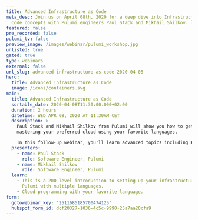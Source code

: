 ```yaml
---
title: Advanced Infrastructure as Code
meta_desc: Join us on April 08th, 2020 for a deep dive into Infrastructure as
  Code concepts with Pulumi engineers Paul Stack and Mikhail Shilkov. lol
featured: false
pre_recorded: false
pulumi_tv: false
preview_image: /images/webinar/pulumi_workshop.jpg
unlisted: true
gated: true
type: webinars
external: false
url_slug: advanced-infrastructure-as-code-2020-04-08
hero:
  title: Advanced Infrastructure as Code
  image: /icons/containers.svg
main:
  title: Advanced Infrastructure as Code
  sortable_date: 2020-04-08T11:30:00.000+02:00
  duration: 2 hours
  datetime: WED APR 08, 2020 AT 11:30AM CET
  description: >
    Paul Stack and Mikhail Shilkov from Pulumi will show you how to get started
    mastering your preferred cloud using your favorite languages.

    In this follow-up webinar, you'll learn advanced topics including Kubernetes, infrastructure testing, dynamic providers and component resources.
  presenters:
    - name: Paul Stack
      role: Software Engineer, Pulumi
    - name: Mikhail Shilkov
      role: Software Engineer, Pulumi
  learn:
    - This is a 200-level introduction to setting up your infrastructure using
      Pulumi with multiple languages.
    - Cloud programming with your favorite language.
form:
  gotowebinar_key: "2511685185700474125"
  hubspot_form_id: dcf20327-1036-4c5c-9990-25a7aa20cfa9
---
```

